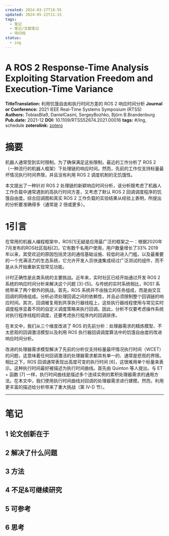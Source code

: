 ```yaml
---
created: 2024-03-27T18:55
updated: 2024-05-22T11:15
tags:
  - 笔记
  - 笔记/文献笔记
  - 待归档
status:
  - ing
---
```

# A ROS 2 Response-Time Analysis Exploiting Starvation Freedom and Execution-Time Variance
 

**TitleTranslation:**  利用饥饿自由和执行时间方差的 ROS 2 响应时间分析
**Journal or Conference:**   2021 IEEE Real-Time Systems Symposium (RTSS)  
**Authors:**  TobiasBlaß, DanielCasini, SergeyBozhko, Björn B.Brandenburg
**Pub.date:**  2021-12
**DOI:**  10.1109/RTSS52674.2021.00016
**tags:** #/ing, schedule
**zoterolink:**  [zotero](zotero://select/library/items/T3SKYEYK)

# 摘要

机器人通常受到实时限制。为了确保满足这些限制，最近的工作分析了 ROS 2（一种流行的机器人框架）下处理链的响应时间。然而，先前的工作仅支持标量最坏情况执行时间界限，并且没有利用 ROS 2 调度机制的无饥饿性。

本文提出了一种针对 ROS 2 处理链的新颖响应时间分析，该分析既考虑了机器人工作负载中通常遇到的高执行时间方差，又考虑了默认 ROS 2 回调调度程序的饥饿自由度。综合回调图和真实 ROS 2 工作负载的实验结果从经验上表明，所提出的分析要准确得多（通常是 2 倍或更多）。

# 1引言
在常用的机器人编程框架中，ROS[1]无疑是应用最广泛的框架之一：根据2020年7月发布的ROS社区指标[2]，它有数千名用户使用，用户数量增长了33% 2019 年以来，其受欢迎的原因包括灵活的通信基础设施、较低的进入门槛，以及最重要的一个充满活力的生态系统，它允许开发人员快速集成经过广泛测试的组件，而不是从头开始重新实现常见功能。

计时正确性是此类系统的主要挑战。近年来，实时社区已经开始通过开发 ROS 2 系统的响应时间分析来解决这个问题 [3]-[5]。与传统的实时系统相比，ROS1 系统带来了两个额外的挑战。首先，ROS 系统并不由独立的任务组成，而是由交互回调的网络组成。分析必须处理回调之间的依赖性，并且必须限制整个回调链的响应时间。其次，回调被复用到共享执行器线程上，这些执行器线程使用与常见实时调度程序显着不同的自定义调度策略来执行回调。因此，分析不仅要考虑操作系统对执行程序线程的调度，还要考虑执行程序内的回调排序。

在本文中，我们从三个维度改进了 ROS 的先前分析：处理器需求的精炼模型、不太悲观的回调激活模型以及利用 ROS 执行器回调调度算法中的饥饿自由度的改进响应时间分析。

改进的处理器需求模型解决了先前的分析仅支持标量最坏情况执行时间（WCET）的问题，这意味着任何回调激活的处理器需求都具有单一的、通常是悲观的界限。相比之下，ROS 回调通常表现出高度可变的执行时间 [6]，这很难用单个标量来表示。这种执行时间最好被描述为执行时间曲线。首先由 Quinton 等人提出。与 ET + 函数 [7] 一样，执行时间曲线是描述多个连续实例的累积处理器需求的通用方法。在本文中，我们使用执行时间曲线对回调的处理器需求进行建模。然而，利用更丰富的描述给分析带来了重大挑战（第 IV-D 节）。












***

# 笔记

## 1 论文创新在于

## 2 解决了什么问题

## 3 方法

## 4 不足&可继续研究

## 5 可参考

## 6 思考
